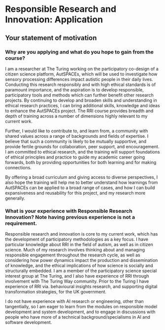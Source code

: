 # Responsible Research and Innovation: Application

## Your statement of motivation

### Why are you applying and what do you hope to gain from the course?

I am a researcher at The Turing working on the participatory co-design of a citizen science platform, AutSPACEs, which will be used to investigate how sensory processing differences impact autistic people in their daily lives. 
Conducting this research responsibly and with high ethical standards is of paramount importance, and the aspiration is to develop responsible, participatory tools and methods which can further benefit other research projects. 
By continuing to develop and broaden skills and understanding in ethical research practices, I can bring additional skills, knowledge and ideas to enhance the AutSPACEs project. 
The RRI course provides breadth and depth of training across a number of dimensions highly relevant to my current work. 

Further, I would like to contribute to, and learn from, a community with shared values across a range of backgrounds and fields of expertise. 
I believe that such a community is likely to be mutually supportive, and provide fertile grounds for collaboration, peer support, and encouragement. 
I am committed to ethical research, and the training will support foundations of ethical principles and practice to guide my academic career going forwards, both by providing opportunities for both learning and for making connections. 

By offering a broad curriculum and giving access to diverse perspectives, I also hope the training will help me to better understand how learnings from AutSPACEs can be applied to a broad range of cases, and how I can build expansiveness and reusability for this project, and my research more generally. 


### What is your experience with Responsible Research Innovation? Note having previous experience is not a requirement.

Responsible research and innovation is core to my current work, which has the development of participatory methodologies as a key focus. 
I have particular knowledge about RRI in the field of autism, as well as in citizen science. 
Much of my research involves thinking about and managing responsible engagement throughout the research cycle, as well as considering how power dynamics impact the production and dissemination of knowledge, and the ethical implications of how science is socially and structurally embedded. 
I am a member of the participatory science special interest group at The Turing, and I also have experience of RRI through involvement with The Turing Way community. 
Prior to the Turing I have experience of RRI via. behavioural insights research, and supporting digital transformation strategies, for the UK government. 

I do not have experience with AI research or engineering, other than tangentially, so I am eager to learn from the modules on responsible model development and system development, and to engage in discussions with people who have more of a technical background/specialisms in AI and software development. 
